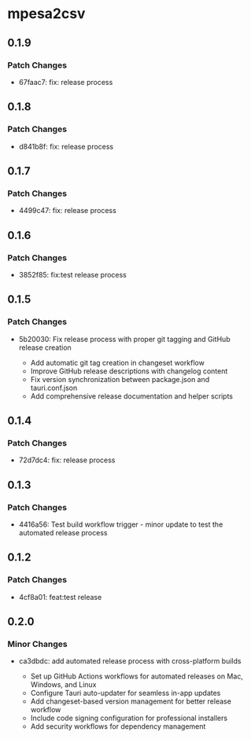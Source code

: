 # mpesa2csv

## 0.1.9

### Patch Changes

- 67faac7: fix: release process

## 0.1.8

### Patch Changes

- d841b8f: fix: release process

## 0.1.7

### Patch Changes

- 4499c47: fix: release process

## 0.1.6

### Patch Changes

- 3852f85: fix:test release process

## 0.1.5

### Patch Changes

- 5b20030: Fix release process with proper git tagging and GitHub release creation

  - Add automatic git tag creation in changeset workflow
  - Improve GitHub release descriptions with changelog content
  - Fix version synchronization between package.json and tauri.conf.json
  - Add comprehensive release documentation and helper scripts

## 0.1.4

### Patch Changes

- 72d7dc4: fix: release process

## 0.1.3

### Patch Changes

- 4416a56: Test build workflow trigger - minor update to test the automated release process

## 0.1.2

### Patch Changes

- 4cf8a01: feat:test release

## 0.2.0

### Minor Changes

- ca3dbdc: add automated release process with cross-platform builds

  - Set up GitHub Actions workflows for automated releases on Mac, Windows, and Linux
  - Configure Tauri auto-updater for seamless in-app updates
  - Add changeset-based version management for better release workflow
  - Include code signing configuration for professional installers
  - Add security workflows for dependency management
